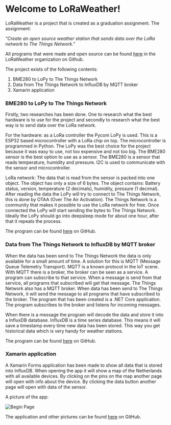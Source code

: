 # Welcome to LoRaWeather!
LoRaWeather is a project that is created as a graduation assignment. The assignment:

_"Create an open source weather station that sends data over the LoRa network to The Things Network."_

All programs that were made and open source can be found [here](https://github.com/LoRaWeather) in the LoRaWeather organization on Github.

The project exists of the following contents:

  1. BME280 to LoPy to The Things Network
  2. Data from The Things Network to InfluxDB by MQTT broker
  3. Xamarin application

### BME280 to LoPy to The Things Network
Firstly, two researches has been done. One to research what the best hardware is to use for the project and secondly to research what the best way is to send data over the LoRa network.

For the hardware: as a LoRa controller the Pycom LoPy is used. This is a ESP32 based microcontroller with a LoRa chip on top. The microcontroller is programmed in Python. The LoPy was the best choice for the project because it was easy to use, not too expensive and not too big. The BME280 sensor is the best option to use as a sensor. The BME280 is a sensor that reads temperature, humidity and pressure. I2C is used to communicate with the sensor and microcontroller.

LoRa network: The data that is read from the sensor is packed into one object. The object has only a size of 6 bytes. The object contains: Battery status, version, temperature (2 decimals), humidity, pressure (1 decimal). After reading the data the LoPy will try to connect to The Things Network, this is done by OTAA (Over The Air Activation). The Things Network is a community that makes it possible to use the LoRa network for free. Once connected the LoPy will start sending the bytes to The Things Network. Ideally the LoPy should go into deepsleep mode for about one hour, after that it repeats the process.

The program can be found [here](https://github.com/LoRaWeather/BME280-LoPy-TTN) on GitHub.

### Data from The Things Network to InfluxDB by MQTT broker
When the data has been send to The Things Network the data is only available for a small amount of time. A solution for this is MQTT (Message Queue Telemetry Transport). MQTT is a known protocol in the IoT scene. With MQTT there is a broker, the broker can be seen as a service. A program can subscribe to that service. When a message is send from that service, all programs that subscribed will get that message. The Things Network also has a MQTT broker. When data has been send to The Things Network, it will send the message to all programs that have subscribed to the broker. The program that has been created is a .NET Core application. The program subscribes to the broker and listens for incoming messages.

When there is a message the program will decode the data and store it into a InfluxDB database. InfluxDB is a time series database. This means it will save a timestamp every time new data has been stored. This way you get historical data which is very handy for weather stations.

The program can be found [here](https://github.com/LoRaWeather/TTN-MQTT-InfluxDB) on GitHub.
### Xamarin application
A Xamarin Forms application has been made to show all data that is stored into InfluxDB. When opening the app it will show a map of the Netherlands with all available devices. By clicking on the pins on the map another page will open with info about the device. By clicking the data button another page will open with data of the sensor.

A picture of the app:

![Begin Page](https://user-images.githubusercontent.com/25667411/26977425-1f8be570-4d28-11e7-9b25-f6adc192159a.png)

The application and other pictures can be found [here](https://github.com/LoRaWeather/loraweather-app) on GitHub.
